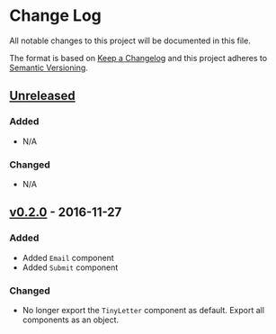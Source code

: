 # Change Log

All notable changes to this project will be documented in this file.

The format is based on [Keep a Changelog](http://keepachangelog.com/) and this project adheres to [Semantic Versioning](http://semver.org/).

## [Unreleased]

### Added

- N/A

### Changed

- N/A

## [v0.2.0] - 2016-11-27

### Added

* Added `Email` component
* Added `Submit` component

### Changed

* No longer export the `TinyLetter` component as default. Export all components as an object.

[Unreleased]: https://github.com/JSBros/react-tinyletter/compare/v0.2.0...master
[v0.2.0]: https://github.com/JSBros/react-tinyletter/compare/v0.1.1...v0.2.0

